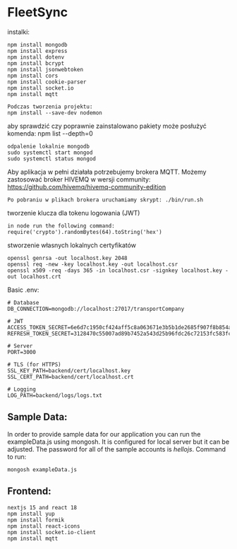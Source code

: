 # FleetSync

instalki: <br>

```
npm install mongodb
npm install express
npm install dotenv
npm install bcrypt
npm install jsonwebtoken
npm install cors
npm install cookie-parser
npm install socket.io
npm install mqtt
```

```
Podczas tworzenia projektu:
npm install --save-dev nodemon
```

aby sprawdzić czy poprawnie zainstalowano pakiety może posłużyć komenda: npm list --depth=0

```
odpalenie lokalnie mongodb
sudo systemctl start mongod
sudo systemctl status mongod
```

Aby aplikacja w pełni działała potrzebujemy brokera MQTT. Możemy zastosować broker HIVEMQ w wersji community:
https://github.com/hivemq/hivemq-community-edition
```
Po pobraniu w plikach brokera uruchamiamy skrypt: ./bin/run.sh
```


tworzenie klucza dla tokenu logowania (JWT)
```
in node run the following command:
require('crypto').randomBytes(64).toString('hex')
```

stworzenie własnych lokalnych certyfikatów
```
openssl genrsa -out localhost.key 2048
openssl req -new -key localhost.key -out localhost.csr
openssl x509 -req -days 365 -in localhost.csr -signkey localhost.key -out localhost.crt
```

Basic .env:
```
# Database
DB_CONNECTION=mongodb://localhost:27017/transportCompany

# JWT
ACCESS_TOKEN_SECRET=6e6d7c1950cf424aff5c8a063671e3b5b1de2685f907f8b854ae28b2501c9a624be638671801ab3fdadbbfbd5dcbae200e18c41827a2d3c06e38bbe60147e2ca
REFRESH_TOKEN_SECRET=3128470c55007ad89b7452a543d25b96fdc26c72153fc583fc125d781e7382bd3f7d9aea025aa3c87e82eb07f7eb71be79a911c4d0de3876d134e0f8fc75c0c2

# Server
PORT=3000

# TLS (for HTTPS)
SSL_KEY_PATH=backend/cert/localhost.key
SSL_CERT_PATH=backend/cert/localhost.crt

# Logging
LOG_PATH=backend/logs/logs.txt
```

## Sample Data: <br>

In order to provide sample data for our application you can run the exampleData.js using mongosh. It is configured for local server but it can be adjusted. The password for all of the sample accounts is *hellojs*. 
Command to run:
```
mongosh exampleData.js
```

## Frontend: <br>

```
nextjs 15 and react 18
npm install yup
npm install formik
npm install react-icons
npm install socket.io-client
npm install mqtt
```
